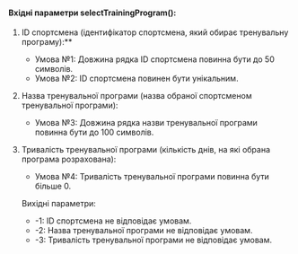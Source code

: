 #### Вхідні параметри selectTrainingProgram():

1. ID спортсмена (ідентифікатор спортсмена, який обирає тренувальну програму):**
   - Умова №1: Довжина рядка ID спортсмена повинна бути до 50 символів.
   - Умова №2: ID спортсмена повинен бути унікальним.

2. Назва тренувальної програми (назва обраної спортсменом тренувальної програми):
   - Умова №3: Довжина рядка назви тренувальної програми повинна бути до 100 символів.

3. Тривалість тренувальної програми (кількість днів, на які обрана програма розрахована):
   - Умова №4: Тривалість тренувальної програми повинна бути більше 0.

   Вихідні параметри:
   - -1: ID спортсмена не відповідає умовам.
   - -2: Назва тренувальної програми не відповідає умовам.
   - -3: Тривалість тренувальної програми не відповідає умовам.
